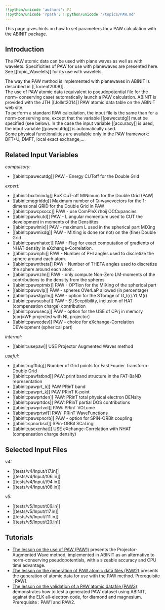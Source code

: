 ```yaml
---
!!python/unicode 'authors': FJ
!!python/unicode 'rpath': !!python/unicode '/topics/PAW.md'
---
```

<!--
This file is automatically generated by mksite.py. All changes will be lost.
Change the input yaml files or the python code
-->

This page gives hints on how to set parameters for a PAW calculation with the ABINIT package.

## Introduction

The PAW atomic data can be used with plane waves as well as with wavelets.
Specificities of PAW for use with planewaves are presented here. See
[[topic_Wavelets]] for its use with wavelets.

The way the PAW method is implemented with planewaves in ABINIT is described
in [[Torrent2008]].  
The use of PAW atomic data (equivalent to pseudopotential file for the norm-
conserving case) automatically launch a PAW calculation. ABINIT is provided
with the JTH [[Jollet2014]] PAW atomic data table on the ABINIT web site.  
To perform a standard PAW calculation, the input file is the same than for a
norm-conserving one, except that the variable [[pawecutdg]] must be specified
(see below). In the case the input variable [[accuracy]] is used, the input
variable [[pawecutdg]] is automatically used.  
Some physical functionalities are available only in the PAW framework: DFT+U,
DMFT, local exact exchange,...



## Related Input Variables

*compulsory:*

- [[abinit:pawecutdg]]  PAW - Energy CUToff for the Double Grid
 
*expert:*

- [[abinit:bxctmindg]]  BoX CuT-off MINimum for the Double Grid (PAW)
- [[abinit:mqgriddg]]  Maximum number of Q-wavevectors for the 1-dimensional GRID  for the Double Grid in PAW
- [[abinit:pawcpxocc]]  PAW - use ComPleX rhoij OCCupancies
- [[abinit:pawlcutd]]  PAW - L angular momentum used to CUT the development in moments of the Densitites
- [[abinit:pawlmix]]  PAW - maximum L used in the spherical part MIXing
- [[abinit:pawmixdg]]  PAW - MIXing is done (or not) on the (fine) Double Grid
- [[abinit:pawnhatxc]]  PAW - Flag for exact computation of gradients of NHAT density in eXchange-Correlation.
- [[abinit:pawnphi]]  PAW - Number of PHI angles used to discretize the sphere around each atom.
- [[abinit:pawntheta]]  PAW - Number of THETA angles used to discretize the sphere around each atom.
- [[abinit:pawnzlm]]  PAW - only compute Non-Zero LM-moments of the contributions to the density from the spheres
- [[abinit:pawoptmix]]  PAW - OPTion for the MIXing of the spherical part
- [[abinit:pawovlp]]  PAW - spheres OVerLaP allowed (in percentage)
- [[abinit:pawstgylm]]  PAW - option for the STorage of G_l(r).YLM(r)
- [[abinit:pawsushat]]  PAW - SUSceptibility, inclusion of HAT (compensation charge) contribution
- [[abinit:pawusecp]]  PAW - option for the USE of CPrj in memory (cprj=WF projected with NL projector)
- [[abinit:pawxcdev]]  PAW - choice for eXchange-Correlation DEVelopment (spherical part)
 
*internal:*

- [[abinit:usepaw]]  USE Projector Augmented Waves method
 
*useful:*

- [[abinit:ngfftdg]]  Number of Grid points for Fast Fourier Transform : Double Grid
- [[abinit:pawfatbnd]]  PAW: print band structure in the FAT-BaND representation
- [[abinit:pawprt_b]]  PAW PRinT band
- [[abinit:pawprt_k]]  PAW PRinT K-point
- [[abinit:pawprtden]]  PAW: PRinT total physical electron DENsity
- [[abinit:pawprtdos]]  PAW: PRinT partial DOS contributions
- [[abinit:pawprtvol]]  PAW: PRinT VOLume
- [[abinit:pawprtwf]]  PAW: PRinT WaveFunctions
- [[abinit:pawspnorb]]  PAW - option for SPiN-ORBit coupling
- [[abinit:spnorbscl]]  SPin-ORBit SCaLing
- [[abinit:usexcnhat]]  USE eXchange-Correlation with NHAT (compensation charge density)
 

## Selected Input Files

*v4:*

- [[tests/v4/Input/t17.in]]
- [[tests/v4/Input/t06.in]]
- [[tests/v4/Input/t94.in]]
- [[tests/v4/Input/t08.in]]
 
*v5:*

- [[tests/v5/Input/t06.in]]
- [[tests/v5/Input/t17.in]]
- [[tests/v5/Input/t11.in]]
- [[tests/v5/Input/t20.in]]
 

## Tutorials

* [The lesson on the use of PAW (PAW1)](../../tutorial/generated_files/lesson_paw1.html) presents the Projector-Augmented Wave method, implemented in ABINIT as an alternative to norm-conserving pseudopotentials, with a sizeable accuracy and CPU time advantage.
* [The lesson on the generation of PAW atomic data files (PAW2)](../../tutorial/generated_files/lesson_paw2.html) presents the generation of atomic data for use with the PAW method. Prerequisite : PAW1.
* [The lesson on the validation of a PAW atomic datafile (PAW3)](../../tutorial/generated_files/lesson_paw3.html) demonstrates how to test a generated PAW dataset using ABINIT, against the ELK all-electron code, for diamond and magnesium. Prerequisite : PAW1 and PAW2.

